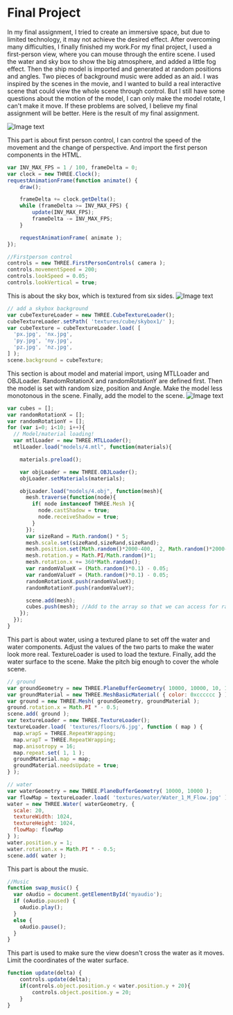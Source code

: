 # Final Project
In my final assignment, I tried to create an immersive space, but due to limited technology, it may not achieve the desired effect. After overcoming many difficulties, I finally finished my work.For my final project, I used a first-person view, where you can mouse through the entire scene. I used the water and sky box to show the big atmosphere, and added a little fog effect. Then the ship model is imported and generated at random positions and angles. Two pieces of background music were added as an aid. I was inspired by the scenes in the movie, and I wanted to build a real interactive scene that could view the whole scene through control. But I still have some questions about the motion of the model, I can only make the model rotate, I can't make it move. If these problems are solved, I believe my final assignment will be better. Here is the result of my final assignment.

![Image text](https://github.com/jack635/DAT505-GitHub/blob/master/pic/Final.gif)

This part is about first person control, I can control the speed of the movement and the change of perspective. And import the first person components in the HTML.

```javascript
var INV_MAX_FPS = 1 / 100, frameDelta = 0;
var clock = new THREE.Clock();
requestAnimationFrame(function animate() {
	draw();

	frameDelta += clock.getDelta();
	while (frameDelta >= INV_MAX_FPS) {
		update(INV_MAX_FPS);
		frameDelta -= INV_MAX_FPS;
	}

	requestAnimationFrame( animate );
});

//Firstperson control
controls = new THREE.FirstPersonControls( camera );
controls.movementSpeed = 200;
controls.lookSpeed = 0.05;
controls.lookVertical = true;
```

This is about the sky box, which is textured from six sides.
![Image text](https://github.com/jack635/DAT505-GitHub/blob/master/pic/Final1.png)

```javascript
// add a skybox background
var cubeTextureLoader = new THREE.CubeTextureLoader();
cubeTextureLoader.setPath( 'textures/cube/skybox1/' );
var cubeTexture = cubeTextureLoader.load( [
  'px.jpg', 'nx.jpg',
  'py.jpg', 'ny.jpg',
  'pz.jpg', 'nz.jpg',
] );
scene.background = cubeTexture;
```

This section is about model and material import, using MTLLoader and OBJLoader. RandomRotationX and randomRotationY are defined first. Then the model is set with random size, position and Angle. Make the model less monotonous in the scene. Finally, add the model to the scene.
![Image text](https://github.com/jack635/DAT505-GitHub/blob/master/pic/Final2.png)

```javascript
var cubes = [];
var randomRotationX = [];
var randomRotationY = [];
for (var i=0; i<10; i++){
  // Model/material loading!
  var mtlLoader = new THREE.MTLLoader();
  mtlLoader.load("models/4.mtl", function(materials){

    materials.preload();

    var objLoader = new THREE.OBJLoader();
    objLoader.setMaterials(materials);

    objLoader.load("models/4.obj", function(mesh){
      mesh.traverse(function(node){
        if( node instanceof THREE.Mesh ){
          node.castShadow = true;
          node.receiveShadow = true;
        }
      });
      var sizeRand = Math.random() * 5;
      mesh.scale.set(sizeRand,sizeRand,sizeRand);
      mesh.position.set(Math.random()*2000-400,  2, Math.random()*2000-400);
      mesh.rotation.y = Math.PI/Math.random()*1;
      mesh.rotation.x += 360*Math.random();
      var randomValueX = (Math.random()*0.1) - 0.05;
      var randomValueY = (Math.random()*0.1) - 0.05;
      randomRotationX.push(randomValueX);
      randomRotationY.push(randomValueY);

      scene.add(mesh);
      cubes.push(mesh); //Add to the array so that we can access for raycasting
    });
  });
}
```

This part is about water, using a textured plane to set off the water and water components. Adjust the values of the two parts to make the water look more real. TextureLoader is used to load the texture. Finally, add the water surface to the scene. Make the pitch big enough to cover the whole scene.

```javascript
// ground
var groundGeometry = new THREE.PlaneBufferGeometry( 10000, 10000, 10, 10 );
var groundMaterial = new THREE.MeshBasicMaterial( { color: 0xcccccc } );
var ground = new THREE.Mesh( groundGeometry, groundMaterial );
ground.rotation.x = Math.PI * - 0.5;
scene.add( ground );
var textureLoader = new THREE.TextureLoader();
textureLoader.load( 'textures/floors/6.jpg', function ( map ) {
  map.wrapS = THREE.RepeatWrapping;
  map.wrapT = THREE.RepeatWrapping;
  map.anisotropy = 16;
  map.repeat.set( 1, 1 );
  groundMaterial.map = map;
  groundMaterial.needsUpdate = true;
} );

// water
var waterGeometry = new THREE.PlaneBufferGeometry( 10000, 10000 );
var flowMap = textureLoader.load( 'textures/water/Water_1_M_Flow.jpg' );
water = new THREE.Water( waterGeometry, {
  scale: 20,
  textureWidth: 1024,
  textureHeight: 1024,
  flowMap: flowMap
} );
water.position.y = 1;
water.rotation.x = Math.PI * - 0.5;
scene.add( water );
```

This part is about the music.

```javascript
//Music
function swap_music() {
  var oAudio = document.getElementById('myaudio');
  if (oAudio.paused) {
    oAudio.play();
  }
  else {
    oAudio.pause();
  }
}
```

This part is used to make sure the view doesn't cross the water as it moves. Limit the coordinates of the water surface.

```javascript
function update(delta) {
	controls.update(delta);
	if(controls.object.position.y < water.position.y + 20){
		controls.object.position.y = 20;
	}
}
```
